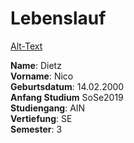 # Lebenslauf  
[Alt-Text](~/Bild1.png)

**Name**: Dietz  
**Vorname**: Nico  
**Geburtsdatum**: 14.02.2000  
**Anfang Studium** SoSe2019  
**Studiengang**: AIN  
**Vertiefung**: SE  
**Semester**: 3 
